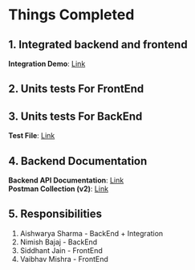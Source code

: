 
# Things Completed 
## 1. Integrated backend and frontend
**Integration Demo**: [Link](https://youtu.be/8WCDBUy-N4o)
## 2. Units tests For FrontEnd
## 3. Units tests For BackEnd
**Test File**: [Link](https://github.com/aishwaryasharmaccoew/SeProject/tree/main/backend/test)
## 4. Backend Documentation

**Backend API Documentation**: [Link](https://github.com/aishwaryasharmaccoew/SeProject/blob/main/backend/api_documentation.md)  
**Postman Collection (v2)**: [Link](https://github.com/aishwaryasharmaccoew/SeProject/blob/main/backend/src/postman_api_samples/findmyknife.postman_collection.json)  

## 5. Responsibilities
1. Aishwarya Sharma - BackEnd + Integration
2. Nimish Bajaj - BackEnd
3. Siddhant Jain - FrontEnd
4. Vaibhav Mishra - FrontEnd
